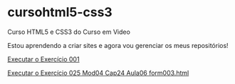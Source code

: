 # cursohtml5-css3
 Curso HTML5 e CSS3 do Curso em Video

Estou aprendendo a criar sites e agora vou gerenciar 
os meus repositórios!

<a href="https://amaurigeraldes.github.io/cursohtml5-css3/exercicios/modulo01/ex001/index.html" target="_blank">Executar o Exercício 001</a>


<a href="https://amaurigeraldes.github.io/cursohtml5-css3/exercicios/modulo04/ex025/form003.html" target="_blank">Executar o Exercício 025 Mod04 Cap24 Aula06 form003.html</a>



